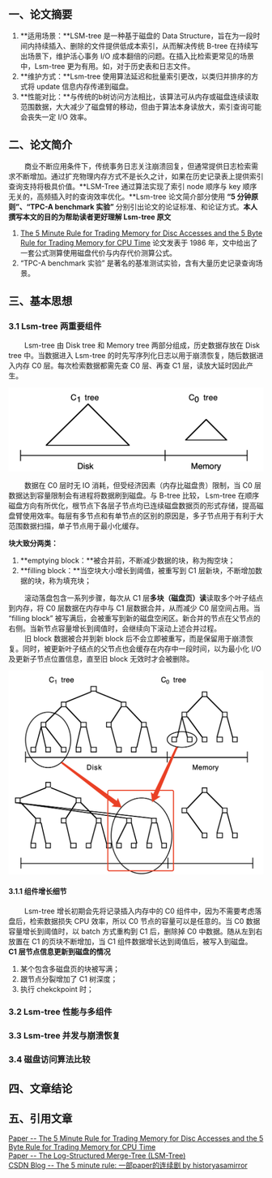 ## 一、论文摘要

1. **适用场景：**LSM-tree 是一种基于磁盘的 Data Structure，旨在为一段时间内持续插入、删除的文件提供低成本索引，从而解决传统 B-tree 在持续写出场景下，维护活心事务 I/O 成本翻倍的问题。在插入比检索更常见的场景中，Lsm-tree 更为有用。如，对于历史表和日志文件。    
2. **维护方式：**Lsm-tree 使用算法延迟和批量索引更改，以类归并排序的方式将 update 信息内存传递到磁盘。   
3. **性能对比：**与传统的b树访问方法相比，该算法可从内存或磁盘连续读取范围数据，大大减少了磁盘臂的移动，但由于算法本身读放大，索引查询可能会丧失一定 I/O 效率。   


## 二、论文简介
&nbsp;&nbsp;&nbsp;&nbsp;&nbsp;&nbsp;&nbsp;&nbsp;商业不断应用条件下，传统事务日志关注崩溃回复，但通常提供日志检索需求不断增加。通过扩充物理内存方式不是长久之计，如果在历史记录表上提供索引查询支持将极具价值。**LSM-Tree 通过算法实现了索引 node 顺序与 key 顺序 无关的，高频插入时的查询效率优化。**Lsm-tree 论文简介部分使用 **“5 分钟原则”、“TPC-A benchmark 实验”** 分别引出论文的论证标准、和论证方式。**本人撰写本文的目的为帮助读者更好理解 Lsm-tree 原文**    
1. [The 5 Minute Rule for Trading Memory for Disc Accesses and the 5 Byte Rule for Trading Memory for CPU Time](https://www.hpl.hp.com/techreports/tandem/TR-86.1.pdf) 论文发表于 1986 年，文中给出了一套公式测算使用磁盘代价与内存代价测算公式。    
2. “TPC-A benchmark 实验” 是著名的基准测试实验，含有大量历史记录查询场景。

## 三、基本思想

### 3.1 Lsm-tree 两重要组件  
&nbsp;&nbsp;&nbsp;&nbsp;&nbsp;&nbsp;&nbsp;&nbsp;Lsm-tree 由 Disk tree 和 Memory tree 两部分组成，历史数据存放在 Disk tree 中。当数据进入 Lsm-tree 的时先写序列化日志以用于崩溃恢复，随后数据进入内存 C0 层。每次检索数据都需先查 C0 层、再查 C1 层，读放大延时因此产生。       
  

![two-components](./Theory-LSMTree存储/two-components.jpg) 

&nbsp;&nbsp;&nbsp;&nbsp;&nbsp;&nbsp;&nbsp;&nbsp;数据在 C0 层时无 IO 消耗，但受经济因素（内存比磁盘贵）限制，当 C0 层数据达到容量限制会有进程将数据刷到磁盘。与 B-tree 比较， Lsm-tree 在顺序磁盘方向有所优化，根节点下各层子节点均已连续磁盘数据页的形式存储，提高磁盘臂使用效率。每层有多节点和有单节点的区别的原因是，多子节点用于有利于大范围数据扫描，单子节点用于最小化缓存。 

**块大致分两类：**  
1. **emptying block：**被合并前，不断减少数据的块，称为掏空块；      
2. **filling block：**当空块大小增长到阈值，被重写到 C1 层新块，不断增加数据的块，称为填充块； 

&nbsp;&nbsp;&nbsp;&nbsp;&nbsp;&nbsp;&nbsp;&nbsp;滚动落盘包含一系列步骤，每次从 C1 层**多块（磁盘页）读**读取多个叶子结点到内存，将 C0 层数据在内存中与 C1 层数据合并，从而减少 C0 层空间占用。当 “filling block” 被写满后，会被重写到新的磁盘空闲区。新合并的节点在父节点的右侧。当新节点容量增长到阈值时，会继续向下滚动上述合并过程。    
&nbsp;&nbsp;&nbsp;&nbsp;&nbsp;&nbsp;&nbsp;&nbsp;旧 block 数据被合并到新 block 后不会立即被重写，而是保留用于崩溃恢复。同时，被更新叶子结点的父节点也会缓存在内存中一段时间，以为最小化 I/O 及更新子节点位置信息，直至旧 block 无效时才会被删除。

![two-conments-tree](./Theory-LSMTree存储/two-conments-tree.jpg)

#### 3.1.1 组件增长细节

&nbsp;&nbsp;&nbsp;&nbsp;&nbsp;&nbsp;&nbsp;&nbsp;Lsm-tree 增长初期会先将记录插入内存中的 C0 组件中，因为不需要考虑落盘后，检索数据损失 CPU 效率，所以 C0 节点的容量可以是任意的。当 C0 数据容量增长到阈值时，以 batch 方式重构到 C1 后，删除掉 C0 中数据。随从左到右放置在 C1 的页块不断增加，当 C1 组件数据增长达到阈值后，被写入到磁盘。   
**C1 层节点信息更新到磁盘的情况**
1. 某个包含多磁盘页的块被写满；   
2. 跟节点分裂增加了 C1 树深度；    
3. 执行 chekckpoint 时；   






### 3.2 Lsm-tree 性能与多组件 


### 3.3 Lsm-tree 并发与崩溃恢复  

### 3.4 磁盘访问算法比较


## 四、文章结论


## 五、引用文章 
[Paper -- The 5 Minute Rule for Trading Memory for Disc Accesses and the 5 Byte Rule for Trading Memory for CPU Time](https://www.hpl.hp.com/techreports/tandem/TR-86.1.pdf)   
[Paper -- The Log-Structured Merge-Tree (LSM-Tree)](http://paperhub.s3.amazonaws.com/18e91eb4db2114a06ea614f0384f2784.pdf)   
[CSDN Blog -- The 5 minute rule: 一部paper的连续剧 by historyasamirror](https://blog.csdn.net/historyasamirror/article/details/5638106)